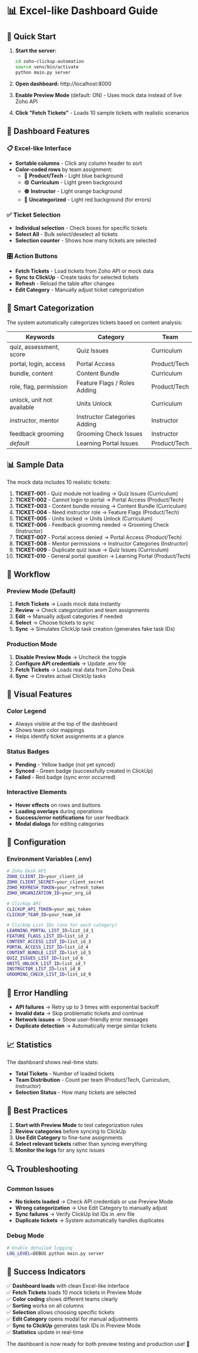 # 📊 Excel-like Dashboard Guide

## 🚀 Quick Start

1. **Start the server:**
   ```bash
   cd zoho-clickup-automation
   source venv/bin/activate
   python main.py server
   ```

2. **Open dashboard:** http://localhost:8000

3. **Enable Preview Mode** (default: ON) - Uses mock data instead of live Zoho API

4. **Click "Fetch Tickets"** - Loads 10 sample tickets with realistic scenarios

## 🎯 Dashboard Features

### 📋 Excel-like Interface
- **Sortable columns** - Click any column header to sort
- **Color-coded rows** by team assignment:
  - 🔵 **Product/Tech** - Light blue background
  - 🟢 **Curriculum** - Light green background  
  - 🟠 **Instructor** - Light orange background
  - 🔴 **Uncategorized** - Light red background (for errors)

### ✅ Ticket Selection
- **Individual selection** - Check boxes for specific tickets
- **Select All** - Bulk select/deselect all tickets
- **Selection counter** - Shows how many tickets are selected

### 🎛️ Action Buttons
- **Fetch Tickets** - Load tickets from Zoho API or mock data
- **Sync to ClickUp** - Create tasks for selected tickets
- **Refresh** - Reload the table after changes
- **Edit Category** - Manually adjust ticket categorization

## 🧠 Smart Categorization

The system automatically categorizes tickets based on content analysis:

| **Keywords** | **Category** | **Team** |
|-------------|-------------|----------|
| quiz, assessment, score | Quiz Issues | Curriculum |
| portal, login, access | Portal Access | Product/Tech |
| bundle, content | Content Bundle | Curriculum |
| role, flag, permission | Feature Flags / Roles Adding | Product/Tech |
| unlock, unit not available | Units Unlock | Curriculum |
| instructor, mentor | Instructor Categories Adding | Instructor |
| feedback grooming | Grooming Check Issues | Instructor |
| *default* | Learning Portal Issues | Product/Tech |

## 📊 Sample Data

The mock data includes 10 realistic tickets:

1. **TICKET-001** - Quiz module not loading → Quiz Issues (Curriculum)
2. **TICKET-002** - Cannot login to portal → Portal Access (Product/Tech)
3. **TICKET-003** - Content bundle missing → Content Bundle (Curriculum)
4. **TICKET-004** - Need instructor role → Feature Flags (Product/Tech)
5. **TICKET-005** - Units locked → Units Unlock (Curriculum)
6. **TICKET-006** - Feedback grooming needed → Grooming Check (Instructor)
7. **TICKET-007** - Portal access denied → Portal Access (Product/Tech)
8. **TICKET-008** - Mentor permissions → Instructor Categories (Instructor)
9. **TICKET-009** - Duplicate quiz issue → Quiz Issues (Curriculum)
10. **TICKET-010** - General portal question → Learning Portal (Product/Tech)

## 🔄 Workflow

### Preview Mode (Default)
1. **Fetch Tickets** → Loads mock data instantly
2. **Review** → Check categorization and team assignments
3. **Edit** → Manually adjust categories if needed
4. **Select** → Choose tickets to sync
5. **Sync** → Simulates ClickUp task creation (generates fake task IDs)

### Production Mode
1. **Disable Preview Mode** → Uncheck the toggle
2. **Configure API credentials** → Update .env file
3. **Fetch Tickets** → Loads real data from Zoho Desk
4. **Sync** → Creates actual ClickUp tasks

## 🎨 Visual Features

### Color Legend
- Always visible at the top of the dashboard
- Shows team color mappings
- Helps identify ticket assignments at a glance

### Status Badges
- **Pending** - Yellow badge (not yet synced)
- **Synced** - Green badge (successfully created in ClickUp)
- **Failed** - Red badge (sync error occurred)

### Interactive Elements
- **Hover effects** on rows and buttons
- **Loading overlays** during operations
- **Success/error notifications** for user feedback
- **Modal dialogs** for editing categories

## 🔧 Configuration

### Environment Variables (.env)
```bash
# Zoho Desk API
ZOHO_CLIENT_ID=your_client_id
ZOHO_CLIENT_SECRET=your_client_secret
ZOHO_REFRESH_TOKEN=your_refresh_token
ZOHO_ORGANIZATION_ID=your_org_id

# ClickUp API
CLICKUP_API_TOKEN=your_api_token
CLICKUP_TEAM_ID=your_team_id

# ClickUp List IDs (one for each category)
LEARNING_PORTAL_LIST_ID=list_id_1
FEATURE_FLAGS_LIST_ID=list_id_2
CONTENT_ACCESS_LIST_ID=list_id_3
PORTAL_ACCESS_LIST_ID=list_id_4
CONTENT_BUNDLE_LIST_ID=list_id_5
QUIZ_ISSUES_LIST_ID=list_id_6
UNITS_UNLOCK_LIST_ID=list_id_7
INSTRUCTOR_LIST_ID=list_id_8
GROOMING_CHECK_LIST_ID=list_id_9
```

## 🚨 Error Handling

- **API failures** → Retry up to 3 times with exponential backoff
- **Invalid data** → Skip problematic tickets and continue
- **Network issues** → Show user-friendly error messages
- **Duplicate detection** → Automatically merge similar tickets

## 📈 Statistics

The dashboard shows real-time stats:
- **Total Tickets** - Number of loaded tickets
- **Team Distribution** - Count per team (Product/Tech, Curriculum, Instructor)
- **Selection Status** - How many tickets are selected

## 🎯 Best Practices

1. **Start with Preview Mode** to test categorization rules
2. **Review categories** before syncing to ClickUp
3. **Use Edit Category** to fine-tune assignments
4. **Select relevant tickets** rather than syncing everything
5. **Monitor the logs** for any sync issues

## 🔍 Troubleshooting

### Common Issues
- **No tickets loaded** → Check API credentials or use Preview Mode
- **Wrong categorization** → Use Edit Category to manually adjust
- **Sync failures** → Verify ClickUp list IDs in .env file
- **Duplicate tickets** → System automatically handles duplicates

### Debug Mode
```bash
# Enable detailed logging
LOG_LEVEL=DEBUG python main.py server
```

## 🎉 Success Indicators

✅ **Dashboard loads** with clean Excel-like interface  
✅ **Fetch Tickets** loads 10 mock tickets in Preview Mode  
✅ **Color coding** shows different teams clearly  
✅ **Sorting** works on all columns  
✅ **Selection** allows choosing specific tickets  
✅ **Edit Category** opens modal for manual adjustments  
✅ **Sync to ClickUp** generates task IDs in Preview Mode  
✅ **Statistics** update in real-time  

The dashboard is now ready for both preview testing and production use! 🚀